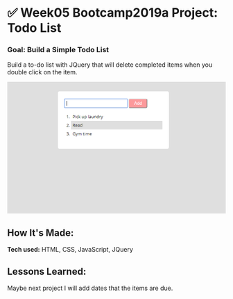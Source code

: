 # ✅ Week05 Bootcamp2019a Project: Todo List

### Goal: Build a Simple Todo List
 Build a to-do list with JQuery that will delete completed items when you double click on the item.

![alt tag](Screenshot.png)

## How It's Made:

**Tech used:** HTML, CSS, JavaScript, JQuery

## Lessons Learned:
Maybe next project I will add dates that the items are due.
